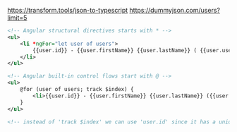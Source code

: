 https://transform.tools/json-to-typescript
https://dummyjson.com/users?limit=5

```xml
<!-- Angular structural directives starts with * -->
<ul>
	<li *ngFor="let user of users">
		{{user.id}} - {{user.firstName}} {{user.lastName}} ( {{user.username}} )
	</li>
</ul>

<!-- Angular built-in control flows start with @ -->
<ul>
	@for (user of users; track $index) {
		<li>{{user.id}} - {{user.firstName}} {{user.lastName}} ({{user.username}})</li>
	}
</ul>

<!-- instead of 'track $index' we can use 'user.id' since it has a unique value -->
```